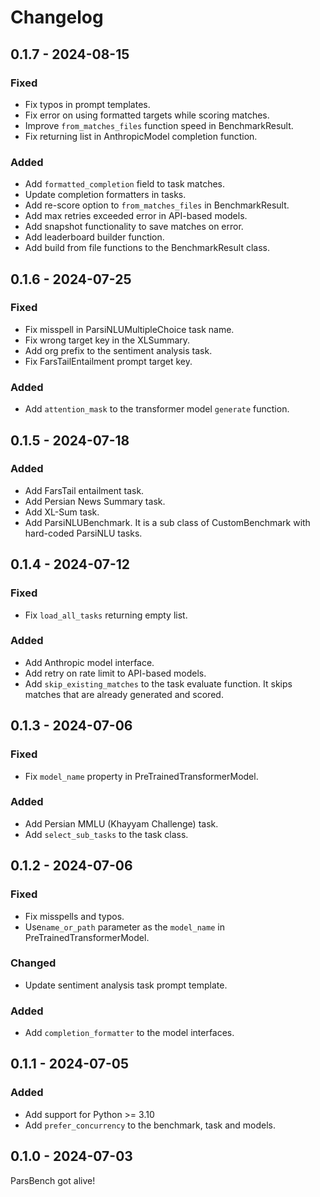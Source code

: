 # Changelog

## 0.1.7 - 2024-08-15

### Fixed

- Fix typos in prompt templates.
- Fix error on using formatted targets while scoring matches.
- Improve `from_matches_files` function speed in BenchmarkResult.
- Fix returning list in AnthropicModel completion function.

### Added

- Add `formatted_completion` field to task matches.
- Update completion formatters in tasks.
- Add re-score option to `from_matches_files` in BenchmarkResult.
- Add max retries exceeded error in API-based models.
- Add snapshot functionality to save matches on error.
- Add leaderboard builder function.
- Add build from file functions to the BenchmarkResult class.

## 0.1.6 - 2024-07-25

### Fixed

- Fix misspell in ParsiNLUMultipleChoice task name.
- Fix wrong target key in the XLSummary.
- Add org prefix to the sentiment analysis task.
- Fix FarsTailEntailment prompt target key.

### Added

- Add `attention_mask` to the transformer model `generate` function.

## 0.1.5 - 2024-07-18

### Added

- Add FarsTail entailment task.
- Add Persian News Summary task.
- Add XL-Sum task.
- Add ParsiNLUBenchmark. It is a sub class of CustomBenchmark with hard-coded ParsiNLU tasks.

## 0.1.4 - 2024-07-12

### Fixed

- Fix `load_all_tasks` returning empty list.

### Added

- Add Anthropic model interface.
- Add retry on rate limit to API-based models.
- Add `skip_existing_matches` to the task evaluate function. It skips matches that are already generated and scored.

## 0.1.3 - 2024-07-06

### Fixed

- Fix `model_name` property in PreTrainedTransformerModel.

### Added

- Add Persian MMLU (Khayyam Challenge) task.
- Add `select_sub_tasks` to the task class.

## 0.1.2 - 2024-07-06

### Fixed

- Fix misspells and typos.
- Use`name_or_path` parameter as the `model_name` in PreTrainedTransformerModel.

### Changed

- Update sentiment analysis task prompt template.

### Added

- Add `completion_formatter` to the model interfaces.

## 0.1.1 - 2024-07-05

### Added

- Add support for Python >= 3.10
- Add `prefer_concurrency` to the benchmark, task and models.

## 0.1.0 - 2024-07-03

ParsBench got alive!

